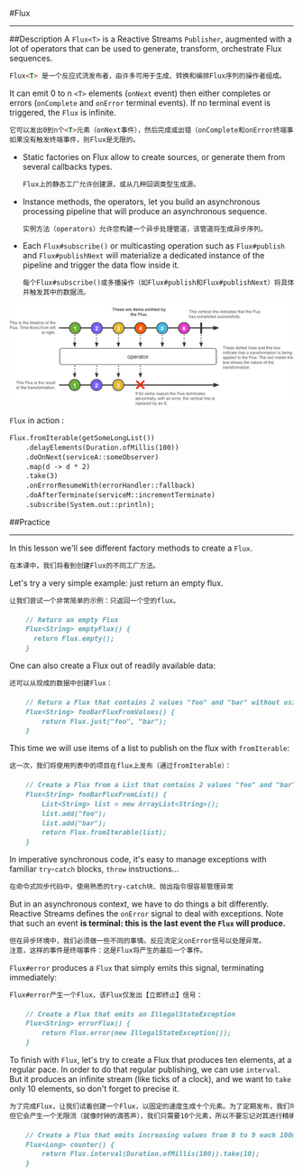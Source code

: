 #Flux
***
##Description
A `Flux<T>` is a Reactive Streams `Publisher`, augmented with a lot of operators 
that can be used to generate, transform, orchestrate Flux sequences.
```markdown
Flux<T> 是一个反应式流发布者，由许多可用于生成、转换和编排Flux序列的操作者组成。
```

It can emit 0 to n `<T>` elements (`onNext` event) then either completes or errors 
(`onComplete` and `onError` terminal events). If no terminal event is triggered, 
the `Flux` is infinite.
```markdown
它可以发出0到n个<T>元素（onNext事件），然后完成或出错（onComplete和onError终端事件）。
如果没有触发终端事件，则Flux是无限的。
```

- Static factories on Flux allow to create sources, or generate them from 
several callbacks types.
    ```markdown
    Flux上的静态工厂允许创建源，或从几种回调类型生成源。
    ```
- Instance methods, the operators, let you build an asynchronous processing 
pipeline that will produce an asynchronous sequence.
    ```markdown
    实例方法（operators）允许您构建一个异步处理管道，该管道将生成异步序列。
    ```
- Each `Flux#subscribe()` or multicasting operation such as `Flux#publish` and 
`Flux#publishNext` will materialize a dedicated instance of the pipeline and 
trigger the data flow inside it.
    ```markdown
    每个Flux#subscribe()或多播操作（如Flux#publish和Flux#publishNext）将具体化管道的专用实例，
    并触发其中的数据流。
    ```

![02_Flux](image/02_Flux.png)

`Flux` in action :  
```markdown
Flux.fromIterable(getSomeLongList())
    .delayElements(Duration.ofMillis(100))
    .doOnNext(serviceA::someObserver)
    .map(d -> d * 2)
    .take(3)
    .onErrorResumeWith(errorHandler::fallback)
    .doAfterTerminate(serviceM::incrementTerminate)
    .subscribe(System.out::println);
```

##Practice
***
In this lesson we'll see different factory methods to create a `Flux`.  
```markdown
在本课中，我们将看到创建Flux的不同工厂方法。
```

Let's try a very simple example: just return an empty flux.  
```markdown
让我们尝试一个非常简单的示例：只返回一个空的flux。  

    // Return an empty Flux
    Flux<String> emptyFlux() {
      return Flux.empty();
    }
```

One can also create a Flux out of readily available data:  
```markdown
还可以从现成的数据中创建Flux：  

	// Return a Flux that contains 2 values "foo" and "bar" without using an array or a collection
	Flux<String> fooBarFluxFromValues() {
		return Flux.just("foo", "bar");
	}
```

This time we will use items of a list to publish on the flux 
with `fromIterable`:
```markdown
这一次，我们将使用列表中的项目在flux上发布（通过fromIterable）：

    // Create a Flux from a List that contains 2 values "foo" and "bar"
    Flux<String> fooBarFluxFromList() {
        List<String> list = new ArrayList<String>();
        list.add("foo");
        list.add("bar");
        return Flux.fromIterable(list);
    }
```

In imperative synchronous code, it's easy to manage exceptions with 
familiar `try`-`catch` blocks, `throw` instructions...
```markdown
在命令式同步代码中，使用熟悉的try-catch块、抛出指令很容易管理异常
```

But in an asynchronous context, we have to do things a bit differently. 
Reactive Streams defines the `onError` signal to deal with exceptions. 
Note that such an event **is terminal: this is the last event the `Flux` will produce.**
```markdown
但在异步环境中，我们必须做一些不同的事情。反应流定义onError信号以处理异常。
注意，这样的事件是终端事件：这是Flux将产生的最后一个事件。
```

`Flux#error` produces a `Flux` that simply emits this signal, terminating immediately:
```markdown
Flux#error产生一个Flux，该Flux仅发出【立即终止】信号：

    // Create a Flux that emits an IllegalStateException
    Flux<String> errorFlux() {
        return Flux.error(new IllegalStateException());
    }
```

To finish with `Flux`, let's try to create a Flux that produces ten elements, 
at a regular pace. In order to do that regular publishing, we can use `interval`. 
But it produces an infinite stream (like ticks of a clock), and we want to 
`take` only 10 elements, so don't forget to precise it.
```markdown
为了完成Flux，让我们试着创建一个Flux，以固定的速度生成十个元素。为了定期发布，我们可以使用interval。
但它会产生一个无限流（就像时钟的滴答声），我们只需要10个元素，所以不要忘记对其进行精确计算。

    // Create a Flux that emits increasing values from 0 to 9 each 100ms
    Flux<Long> counter() {
        return Flux.interval(Duration.ofMillis(100)).take(10);
    }
```